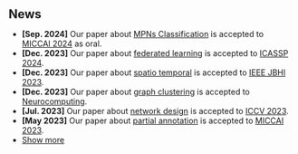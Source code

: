 <h1 id="news"></h1>

<h2 style="margin: 60px 0px 10px;">News</h2>

<ul>
<li><strong>[Sep. 2024]</strong> Our paper about <a href="https://arxiv.org/pdf/2407.08167.pdf">MPNs Classification</a> is accepted to <a href="https://conferences.miccai.org/2024//">MICCAI 2024</a> as oral.</li>
<li><strong>[Dec. 2023]</strong> Our paper about <a href="https://arxiv.org/pdf/2312.12824.pdf">federated learning</a> is accepted to <a href="https://2024.ieeeicassp.org//">ICASSP 2024</a>.</li>
<li><strong>[Dec. 2023]</strong> Our paper about <a href="https://ieeexplore.ieee.org/document/10339841/">spatio temporal</a> is accepted to <a href="https://ieeexplore.ieee.org/xpl/RecentIssue.jsp?punumber=6221020/">IEEE JBHI 2023</a>.</li>
<li><strong>[Dec. 2023]</strong> Our paper about <a href="https://ieeexplore.ieee.org/document/10339841/">graph clustering</a> is accepted to <a href="https://www.sciencedirect.com/journal/neurocomputing/">Neurocomputing</a>.</li>
<li><strong>[Jul. 2023]</strong> Our paper about <a href="https://arxiv.org/pdf/2307.08388.pdf">network design</a> is accepted to <a href="https://iccv2023.thecvf.com/">ICCV 2023</a>.</li>
<li><strong>[May 2023]</strong> Our paper about <a href="https://arxiv.org/pdf/2307.04472.pdf">partial annotation</a> is accepted to <a href="https://conferences.miccai.org/2023/en/">MICCAI 2023</a>.</li>

<li> <a href="javascript:toggle_vis('newsmore')">Show more</a> </li>

<div id="newsmore" style="display:none"> 
  <li><strong>[Nov. 2021]</strong> Our paper about <a href="https://ieeexplore.ieee.org/document/9611074">coronary segmentation</a> is accepted to <a href="https://ieeexplore.ieee.org/xpl/RecentIssue.jsp?punumber=83/">IEEE TIP 2021</a>.</li>
</div>

</ul>

